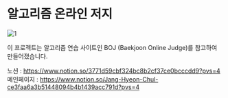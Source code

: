 # 알고리즘 온라인 저지

![1](https://github.com/JangHyeonChul/Algo_Project/assets/74286316/8580db88-b840-48dd-b37c-f935d2d22fa7)


이 프로젝트는 알고리즘 연습 사이트인 BOJ (Baekjoon Online Judge)를 참고하여 만들어졌습니다. 

노션 : https://www.notion.so/3771d59cbf324bc8b2cf37ce0bcccdd9?pvs=4
메인페이지 : https://www.notion.so/Jang-Hyeon-Chul-ce3faa6a3b51448094b4b1439acc791d?pvs=4






